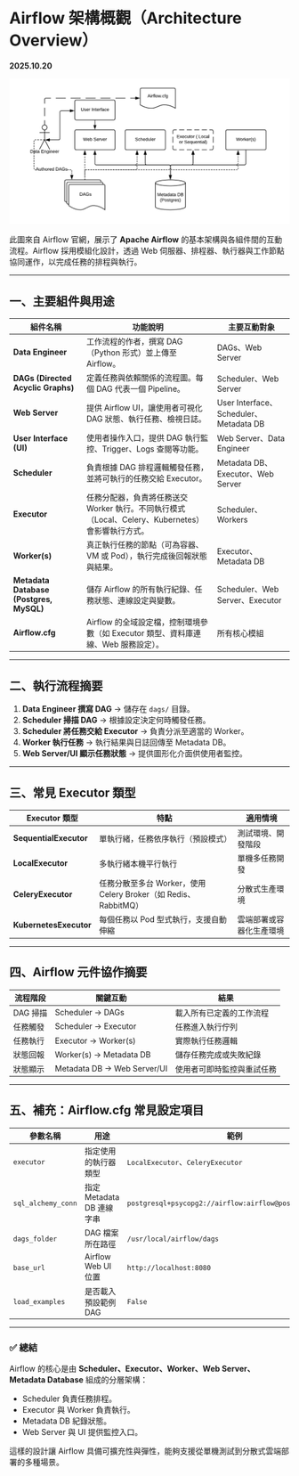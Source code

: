 # Airflow 架構概觀（Architecture Overview）

**2025.10.20**

![Airflow Architecture Diagram](../img/arch-diag-basic.png)

此圖來自 Airflow 官網，展示了 **Apache Airflow** 的基本架構與各組件間的互動流程。Airflow 採用模組化設計，透過 Web 伺服器、排程器、執行器與工作節點協同運作，以完成任務的排程與執行。

---

## 一、主要組件與用途

| 組件名稱                                    | 功能說明                                                            | 主要互動對象                               |
| --------------------------------------- | --------------------------------------------------------------- | ------------------------------------ |
| **Data Engineer**                       | 工作流程的作者，撰寫 DAG（Python 形式）並上傳至 Airflow。                          | DAGs、Web Server                      |
| **DAGs (Directed Acyclic Graphs)**      | 定義任務與依賴關係的流程圖。每個 DAG 代表一個 Pipeline。                             | Scheduler、Web Server                 |
| **Web Server**                          | 提供 Airflow UI，讓使用者可視化 DAG 狀態、執行任務、檢視日誌。                         | User Interface、Scheduler、Metadata DB |
| **User Interface (UI)**                 | 使用者操作入口，提供 DAG 執行監控、Trigger、Logs 查閱等功能。                         | Web Server、Data Engineer             |
| **Scheduler**                           | 負責根據 DAG 排程邏輯觸發任務，並將可執行的任務交給 Executor。                          | Metadata DB、Executor、Web Server      |
| **Executor**                            | 任務分配器，負責將任務送交 Worker 執行。不同執行模式（Local、Celery、Kubernetes）會影響執行方式。 | Scheduler、Workers                    |
| **Worker(s)**                           | 真正執行任務的節點（可為容器、VM 或 Pod），執行完成後回報狀態與結果。                          | Executor、Metadata DB                 |
| **Metadata Database (Postgres, MySQL)** | 儲存 Airflow 的所有執行紀錄、任務狀態、連線設定與變數。                                | Scheduler、Web Server、Executor        |
| **Airflow.cfg**                         | Airflow 的全域設定檔，控制環境參數（如 Executor 類型、資料庫連線、Web 服務設定）。            | 所有核心模組                               |

---

## 二、執行流程摘要

1. **Data Engineer 撰寫 DAG** → 儲存在 `dags/` 目錄。
2. **Scheduler 掃描 DAG** → 根據設定決定何時觸發任務。
3. **Scheduler 將任務交給 Executor** → 負責分派至適當的 Worker。
4. **Worker 執行任務** → 執行結果與日誌回傳至 Metadata DB。
5. **Web Server/UI 顯示任務狀態** → 提供圖形化介面供使用者監控。

---

## 三、常見 Executor 類型

| Executor 類型            | 特點                                                | 適用情境         |
| ---------------------- | ------------------------------------------------- | ------------ |
| **SequentialExecutor** | 單執行緒，任務依序執行（預設模式）                                 | 測試環境、開發階段    |
| **LocalExecutor**      | 多執行緒本機平行執行                                        | 單機多任務開發      |
| **CeleryExecutor**     | 任務分散至多台 Worker，使用 Celery Broker（如 Redis、RabbitMQ） | 分散式生產環境      |
| **KubernetesExecutor** | 每個任務以 Pod 型式執行，支援自動伸縮                             | 雲端部署或容器化生產環境 |

---

## 四、Airflow 元件協作摘要

| 流程階段   | 關鍵互動                        | 結果            |
| ------ | --------------------------- | ------------- |
| DAG 掃描 | Scheduler → DAGs            | 載入所有已定義的工作流程  |
| 任務觸發   | Scheduler → Executor        | 任務進入執行佇列      |
| 任務執行   | Executor → Worker(s)        | 實際執行任務邏輯      |
| 狀態回報   | Worker(s) → Metadata DB     | 儲存任務完成或失敗紀錄   |
| 狀態顯示   | Metadata DB → Web Server/UI | 使用者可即時監控與重試任務 |

---

## 五、補充：Airflow.cfg 常見設定項目

| 參數名稱               | 用途                  | 範例                                                       |
| ------------------ | ------------------- | -------------------------------------------------------- |
| `executor`         | 指定使用的執行器類型          | `LocalExecutor`、`CeleryExecutor`                         |
| `sql_alchemy_conn` | 指定 Metadata DB 連線字串 | `postgresql+psycopg2://airflow:airflow@postgres/airflow` |
| `dags_folder`      | DAG 檔案所在路徑          | `/usr/local/airflow/dags`                                |
| `base_url`         | Airflow Web UI 位置   | `http://localhost:8080`                                  |
| `load_examples`    | 是否載入預設範例 DAG        | `False`                                                  |

---

### ✅ 總結

Airflow 的核心是由 **Scheduler、Executor、Worker、Web Server、Metadata Database** 組成的分層架構：

* Scheduler 負責任務排程。
* Executor 與 Worker 負責執行。
* Metadata DB 紀錄狀態。
* Web Server 與 UI 提供監控入口。

這樣的設計讓 Airflow 具備可擴充性與彈性，能夠支援從單機測試到分散式雲端部署的多種場景。
